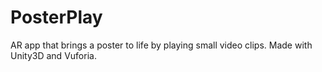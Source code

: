# PosterPlay
AR app that brings a poster to life by playing small video clips. Made with Unity3D and Vuforia.
